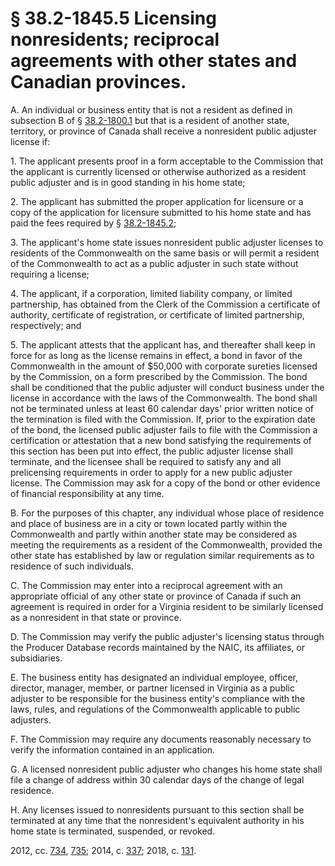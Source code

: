 # § 38.2-1845.5 Licensing nonresidents; reciprocal agreements with other states and Canadian provinces.

<p>A. An individual or business entity that is not a resident as defined in subsection B of § <a href='/vacode/38.2-1800.1/'>38.2-1800.1</a> but that is a resident of another state, territory, or province of Canada shall receive a nonresident public adjuster license if:</p><p>1. The applicant presents proof in a form acceptable to the Commission that the applicant is currently licensed or otherwise authorized as a resident public adjuster and is in good standing in his home state;</p><p>2. The applicant has submitted the proper application for licensure or a copy of the application for licensure submitted to his home state and has paid the fees required by § <a href='/vacode/38.2-1845.2/'>38.2-1845.2</a>;</p><p>3. The applicant's home state issues nonresident public adjuster licenses to residents of the Commonwealth on the same basis or will permit a resident of the Commonwealth to act as a public adjuster in such state without requiring a license;</p><p>4. The applicant, if a corporation, limited liability company, or limited partnership, has obtained from the Clerk of the Commission a certificate of authority, certificate of registration, or certificate of limited partnership, respectively; and</p><p>5. The applicant attests that the applicant has, and thereafter shall keep in force for as long as the license remains in effect, a bond in favor of the Commonwealth in the amount of $50,000 with corporate sureties licensed by the Commission, on a form prescribed by the Commission. The bond shall be conditioned that the public adjuster will conduct business under the license in accordance with the laws of the Commonwealth. The bond shall not be terminated unless at least 60 calendar days' prior written notice of the termination is filed with the Commission. If, prior to the expiration date of the bond, the licensed public adjuster fails to file with the Commission a certification or attestation that a new bond satisfying the requirements of this section has been put into effect, the public adjuster license shall terminate, and the licensee shall be required to satisfy any and all prelicensing requirements in order to apply for a new public adjuster license. The Commission may ask for a copy of the bond or other evidence of financial responsibility at any time.</p><p>B. For the purposes of this chapter, any individual whose place of residence and place of business are in a city or town located partly within the Commonwealth and partly within another state may be considered as meeting the requirements as a resident of the Commonwealth, provided the other state has established by law or regulation similar requirements as to residence of such individuals.</p><p>C. The Commission may enter into a reciprocal agreement with an appropriate official of any other state or province of Canada if such an agreement is required in order for a Virginia resident to be similarly licensed as a nonresident in that state or province.</p><p>D. The Commission may verify the public adjuster's licensing status through the Producer Database records maintained by the NAIC, its affiliates, or subsidiaries.</p><p>E. The business entity has designated an individual employee, officer, director, manager, member, or partner licensed in Virginia as a public adjuster to be responsible for the business entity's compliance with the laws, rules, and regulations of the Commonwealth applicable to public adjusters.</p><p>F. The Commission may require any documents reasonably necessary to verify the information contained in an application.</p><p>G. A licensed nonresident public adjuster who changes his home state shall file a change of address within 30 calendar days of the change of legal residence.</p><p>H. Any licenses issued to nonresidents pursuant to this section shall be terminated at any time that the nonresident's equivalent authority in his home state is terminated, suspended, or revoked.</p><p>2012, cc. <a href='http://lis.virginia.gov/cgi-bin/legp604.exe?121+ful+CHAP0734'>734</a>, <a href='http://lis.virginia.gov/cgi-bin/legp604.exe?121+ful+CHAP0735'>735</a>; 2014, c. <a href='http://lis.virginia.gov/cgi-bin/legp604.exe?141+ful+CHAP0337'>337</a>; 2018, c. <a href='http://lis.virginia.gov/cgi-bin/legp604.exe?181+ful+CHAP0131'>131</a>.</p>